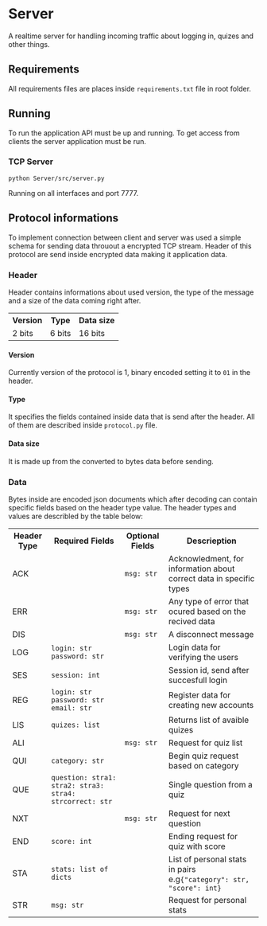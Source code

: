 # Server
A realtime server for handling incoming traffic about logging in, quizes and other things.

## Requirements
All requirements files are places inside `requirements.txt` file in root folder.

## Running
To run the application API must be up and running. To get access from clients the server application must be run. 

### TCP Server
`python Server/src/server.py`

Running on all interfaces and port 7777. 

## Protocol informations
To implement connection between client and server was used a simple schema for sending data throuout a encrypted TCP stream. Header of this protocol are send inside encrypted data making it application data.

### Header
Header contains informations about used version, the type of the message and a size of the data coming right after.

<table>
    <tr>
        <th>Version</th>
        <th>Type</th>
        <th>Data size</th>
    </tr>
    <tr>
        <td>2 bits</td>
        <td>6 bits</td>
        <td>16 bits</td>
    </tr>
</table>

#### Version
Currently version of the protocol is 1, binary encoded setting it to `01` in the header.

#### Type
It specifies the fields contained inside data that is send after the header. All of them are described inside `protocol.py` file.

#### Data size
It is made up from the converted to bytes data before sending.

### Data
Bytes inside are encoded json documents which after decoding can contain specific fields based on the header type value. The header types and values are describled by the table below:

<table>
    <tr>
        <th>Header Type</th>
        <th>Required Fields</th>
        <th>Optional Fields</th>
        <th>Descrieption</th>
    </tr>
    <tr>
        <td>ACK</td>
        <td></td>
        <td><code>msg: str</code></td>
        <td>Acknowledment, for information about correct data in specific types</td>
    </tr>
    <tr>
        <td>ERR</td>
        <td></td>
        <td><code>msg: str</code></td>
        <td>Any type of error that ocured based on the recived data</td>
    </tr>
    <tr>
        <td>DIS</td>
        <td></td>
        <td><code>msg: str</code></td>
        <td>A disconnect message</td>
    </tr>
    <tr>
        <td>LOG</td>
        <td><code>login: str</code><br><code>password: str</code></td>
        <td></td>
        <td>Login data for verifying the users</td>
    </tr>
    <tr>
        <td>SES</td>
        <td><code>session: int</code></td>
        <td></td>
        <td>Session id, send after succesfull login</td>
    </tr>
    <tr>
        <td>REG</td>
        <td><code>login: str</code><br><code>password: str</code><br><code>email: str</code></td>
        <td></td>
        <td>Register data for creating new accounts</td>
    </tr>
    <tr>
        <td>LIS</td>
        <td><code>quizes: list</code></td>
        <td></td>
        <td>Returns list of avaible quizes</td>
    </tr>
    <tr>
        <td>ALI</td>
        <td></td>
        <td><code>msg: str</code></td>
        <td>Request for quiz list</td>
    </tr>
    <tr>
        <td>QUI</td>
        <td><code>category: str</code></td>
        <td></td>
        <td>Begin quiz request based on category</td>
    </tr>
    <tr>
        <td>QUE</td>
        <td><code>question: str</code><code>a1: str</code><code>a2: str</code><code>a3: str</code><code>a4: str</code><code>correct: str</code></td>
        <td></td>
        <td>Single question from a quiz</td>
    </tr>
    <tr>
        <td>NXT</td>
        <td></td>
        <td><code>msg: str</code></td>
        <td>Request for next question</td>
    </tr>
    <tr>
        <td>END</td>
        <td><code>score: int</code></td>
        <td></td>
        <td>Ending request for quiz with score</td>
    </tr>
    <tr>
        <td>STA</td>
        <td><code>stats: list of dicts</code></td>
        <td></td>
        <td>List of personal stats in pairs e.g<code>{"category": str, "score": int}</code></td>
    </tr>
    <tr>
        <td>STR</td>
        <td><code>msg: str</code></td>
        <td></td>
        <td>Request for personal stats</td>
    </tr>
</table>